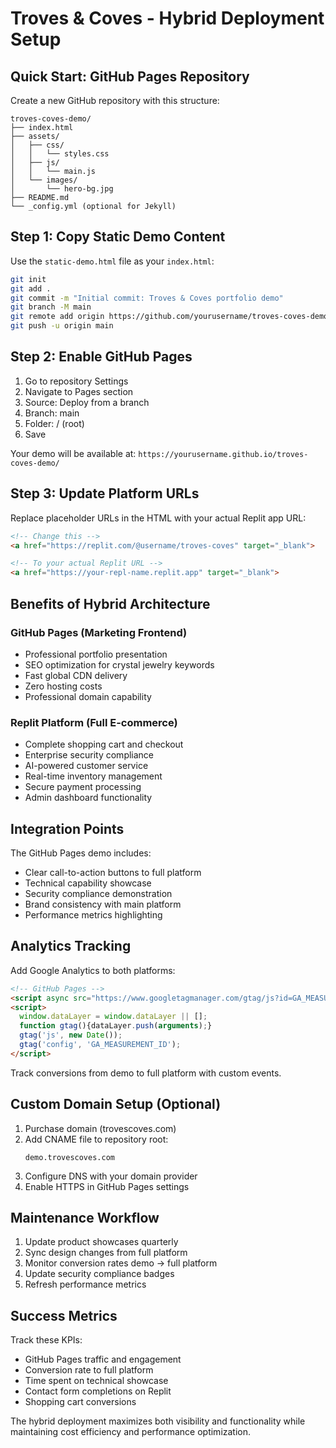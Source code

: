 # Troves & Coves - Hybrid Deployment Setup

## Quick Start: GitHub Pages Repository

Create a new GitHub repository with this structure:

```
troves-coves-demo/
├── index.html
├── assets/
│   ├── css/
│   │   └── styles.css
│   ├── js/
│   │   └── main.js
│   └── images/
│       └── hero-bg.jpg
├── README.md
└── _config.yml (optional for Jekyll)
```

## Step 1: Copy Static Demo Content

Use the `static-demo.html` file as your `index.html`:

```bash
git init
git add .
git commit -m "Initial commit: Troves & Coves portfolio demo"
git branch -M main
git remote add origin https://github.com/yourusername/troves-coves-demo.git
git push -u origin main
```

## Step 2: Enable GitHub Pages

1. Go to repository Settings
2. Navigate to Pages section
3. Source: Deploy from a branch
4. Branch: main
5. Folder: / (root)
6. Save

Your demo will be available at: `https://yourusername.github.io/troves-coves-demo/`

## Step 3: Update Platform URLs

Replace placeholder URLs in the HTML with your actual Replit app URL:

```html
<!-- Change this -->
<a href="https://replit.com/@username/troves-coves" target="_blank">

<!-- To your actual Replit URL -->
<a href="https://your-repl-name.replit.app" target="_blank">
```

## Benefits of Hybrid Architecture

### GitHub Pages (Marketing Frontend)
- Professional portfolio presentation
- SEO optimization for crystal jewelry keywords
- Fast global CDN delivery
- Zero hosting costs
- Professional domain capability

### Replit Platform (Full E-commerce)
- Complete shopping cart and checkout
- Enterprise security compliance
- AI-powered customer service
- Real-time inventory management
- Secure payment processing
- Admin dashboard functionality

## Integration Points

The GitHub Pages demo includes:
- Clear call-to-action buttons to full platform
- Technical capability showcase
- Security compliance demonstration
- Brand consistency with main platform
- Performance metrics highlighting

## Analytics Tracking

Add Google Analytics to both platforms:

```html
<!-- GitHub Pages -->
<script async src="https://www.googletagmanager.com/gtag/js?id=GA_MEASUREMENT_ID"></script>
<script>
  window.dataLayer = window.dataLayer || [];
  function gtag(){dataLayer.push(arguments);}
  gtag('js', new Date());
  gtag('config', 'GA_MEASUREMENT_ID');
</script>
```

Track conversions from demo to full platform with custom events.

## Custom Domain Setup (Optional)

1. Purchase domain (trovescoves.com)
2. Add CNAME file to repository root:
   ```
   demo.trovescoves.com
   ```
3. Configure DNS with your domain provider
4. Enable HTTPS in GitHub Pages settings

## Maintenance Workflow

1. Update product showcases quarterly
2. Sync design changes from full platform
3. Monitor conversion rates demo → full platform
4. Update security compliance badges
5. Refresh performance metrics

## Success Metrics

Track these KPIs:
- GitHub Pages traffic and engagement
- Conversion rate to full platform
- Time spent on technical showcase
- Contact form completions on Replit
- Shopping cart conversions

The hybrid deployment maximizes both visibility and functionality while maintaining cost efficiency and performance optimization.